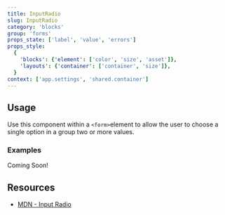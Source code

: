 ```yaml
---
title: InputRadio
slug: InputRadio
category: 'blocks'
group: 'forms'
props_state: ['label', 'value', 'errors']
props_style:
  {
    'blocks': {'element': ['color', 'size', 'asset']},
    'layouts': {'container': ['container', 'size']},
  }
context: ['app.settings', 'shared.container']
---
```


## Usage

Use this component within a `<form>`element to allow the user to choose a single option in a group two or more values.

### Examples

<p class="feedback:prose bg:default:000 variant:bare emoji:default">Coming Soon!</p>

## Resources

- [MDN - Input Radio](https://developer.mozilla.org/en-US/docs/Web/HTML/Element/input/radio)
